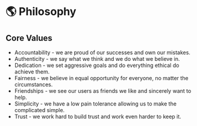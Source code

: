 # 🌎 Philosophy

## Core Values

- Accountability - we are proud of our successes and own our mistakes.
- Authenticity - we say what we think and we do what we believe in.
- Dedication - we set aggressive goals and do everything ethical do achieve them.
- Fairness - we believe in equal opportunity for everyone, no matter the circumstances.
- Friendships - we see our users as friends we like and sincerely want to help.
- Simplicity - we have a low pain tolerance allowing us to make the complicated simple.
- Trust - we work hard to build trust and work even harder to keep it.
